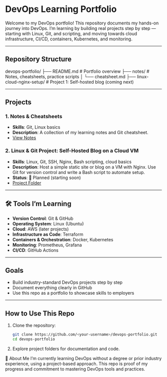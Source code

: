 # DevOps Learning Portfolio  

Welcome to my DevOps portfolio! 
This repository documents my hands-on journey into DevOps. I’m learning by building real projects step by step — starting with Linux, Git, and scripting, and moving towards cloud infrastructure, CI/CD, containers, Kubernetes, and monitoring.  

---

##  Repository Structure  
devops-portfolio/
├── README.md # Portfolio overview
├── notes/ # Notes, cheatsheets, practice scripts
│ └── cheatsheet.md
├── linux-cloud-nginx-setup/ # Project 1: Self-hosted blog (coming next)


---

## Projects  

### 1. Notes & Cheatsheets  
- **Skills**: Git, Linux basics
- **Description**: A collection of my learning notes and Git cheatsheet. 
- [View Notes](./notes/)

### 2. Linux & Git Project: Self-Hosted Blog on a Cloud VM  
- **Skills**: Linux, Git, SSH, Nginx, Bash scripting, cloud basics 
- **Description**: Host a simple static site or blog on a VM with Nginx. Use Git for version control and write a Bash script to automate setup.  
- **Status**: 🔄 Planned (starting soon) 
- [Project Folder](./linux-cloud-nginx-setup/) 

---

## 🛠️ Tools I’m Learning  
- **Version Control**: Git & GitHub 
- **Operating System**: Linux (Ubuntu) 
- **Cloud**: AWS (later projects) 
- **Infrastructure as Code**: Terraform 
- **Containers & Orchestration**: Docker, Kubernetes 
- **Monitoring**: Prometheus, Grafana 
- **CI/CD**: GitHub Actions 

---

##  Goals  
- Build industry-standard DevOps projects step by step 
- Document everything clearly in GitHub 
- Use this repo as a portfolio to showcase skills to employers 

---

##  How to Use This Repo  
1. Clone the repository: 
   ```bash
   git clone https://github.com/<your-username>/devops-portfolio.git
   cd devops-portfolio

2. Explore project folders for documentation and code.

👤 About Me
I’m currently learning DevOps without a degree or prior industry experience, using a project-based approach. This repo is proof of my progress and commitment to mastering DevOps tools and practices.

